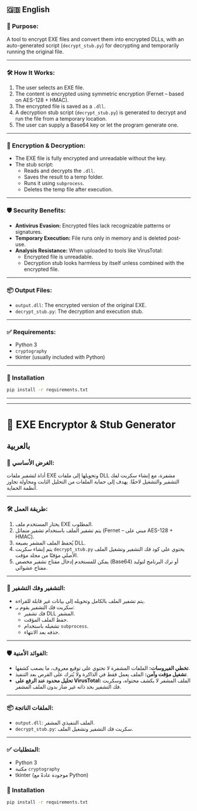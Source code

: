 
## 🇬🇧 English

### 📌 Purpose:
A tool to encrypt EXE files and convert them into encrypted DLLs, with an auto-generated script (`decrypt_stub.py`) for decrypting and temporarily running the original file.

---

### 🛠️ How It Works:
1. The user selects an EXE file.
2. The content is encrypted using symmetric encryption (Fernet – based on AES-128 + HMAC).
3. The encrypted file is saved as a `.dll`.
4. A decryption stub script (`decrypt_stub.py`) is generated to decrypt and run the file from a temporary location.
5. The user can supply a Base64 key or let the program generate one.

---

### 🔐 Encryption & Decryption:
- The EXE file is fully encrypted and unreadable without the key.
- The stub script:
  - Reads and decrypts the `.dll`.
  - Saves the result to a temp folder.
  - Runs it using `subprocess`.
  - Deletes the temp file after execution.

---

### 🛡️ Security Benefits:
- **Antivirus Evasion:** Encrypted files lack recognizable patterns or signatures.
- **Temporary Execution:** File runs only in memory and is deleted post-use.
- **Analysis Resistance:** When uploaded to tools like VirusTotal:
  - Encrypted file is unreadable.
  - Decryption stub looks harmless by itself unless combined with the encrypted file.

---

### 📦 Output Files:
- `output.dll`: The encrypted version of the original EXE.
- `decrypt_stub.py`: The decryption and execution stub.

---

### ✅ Requirements:
- Python 3
- `cryptography`
- tkinter (usually included with Python)

---

### 🔧 Installation
```bash
pip install -r requirements.txt
```

---
---


# 🔐 EXE Encryptor & Stub Generator

##  بالعربية

### 📌 الغرض الأساسي:
أداة لتشفير ملفات EXE وتحويلها إلى ملفات DLL مشفرة، مع إنشاء سكربت لفك التشفير والتشغيل لاحقًا. يهدف إلى حماية الملفات من التحليل الثابت ومحاولة تجاوز أنظمة الحماية.

---

### 🛠️ طريقة العمل:
1. يختار المستخدم ملف EXE المطلوب.
2. يتم تشفير الملف باستخدام تشفير متماثل (Fernet – مبني على AES-128 + HMAC).
3. يُحفظ الملف المشفر بصيغة DLL.
4. يتم إنشاء سكربت `decrypt_stub.py` يحتوي على كود فك التشفير وتشغيل الملف الأصلي مؤقتًا من مجلد مؤقت.
5. يمكن للمستخدم إدخال مفتاح تشفير مخصص (Base64) أو ترك البرنامج لتوليد مفتاح عشوائي.

---

### 🔐 التشفير وفك التشفير:
- يتم تشفير الملف بالكامل وتحويله إلى بيانات غير قابلة للقراءة.
- سكربت فك التشفير يقوم بـ:
  - فك تشفير DLL المشفر.
  - حفظ الملف المؤقت.
  - تشغيله باستخدام `subprocess`.
  - حذفه بعد الانتهاء.

---

### 🛡️ الفوائد الأمنية:
- **تخطي الفيروسات:** الملفات المشفرة لا تحتوي على توقيع معروف، ما يصعب كشفها.
- **تشغيل مؤقت وآمن:** الملف يعمل فقط في الذاكرة ولا يُترك على القرص بعد التنفيذ.
- **تحليل محدود عند الرفع على VirusTotal:** الملف المشفر لا يكشف محتواه، وسكربت فك التشفير بحد ذاته غير ضار بدون الملف المشفر.

---

### 📦 الملفات الناتجة:
- `output.dll`: الملف التنفيذي المشفر.
- `decrypt_stub.py`: سكربت فك التشفير وتشغيل الملف.

---

### ✅ المتطلبات:
- Python 3
- مكتبة `cryptography`
- tkinter (موجودة عادةً مع Python)

### 🔧 Installation
```bash
pip install -r requirements.txt
```
